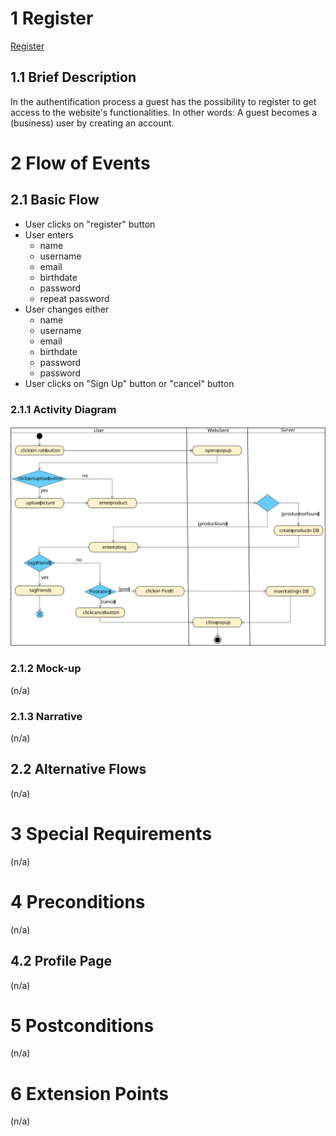 # 1 Register
[Register](../SRS.md#316-edit-profile)

## 1.1 Brief Description
In the authentification process a guest has the possibility to register to get access to the website's functionalities.
In other words: A guest becomes a (business) user by creating an account.
# 2 Flow of Events
## 2.1 Basic Flow

- User clicks on "register" button
- User enters 
    - name
    - username
    - email
    - birthdate
    - password
    - repeat password
- User changes either
    - name
    - username
    - email
    - birthdate
    - password
    - password
- User clicks on "Sign Up" button or "cancel" button 

### 2.1.1 Activity Diagram
![Organization Application Activity Diagram](register.svg)

### 2.1.2 Mock-up
(n/a)

### 2.1.3 Narrative
(n/a)

## 2.2 Alternative Flows
(n/a)

# 3 Special Requirements
(n/a)

# 4 Preconditions
(n/a)

## 4.2 Profile Page
(n/a)

# 5 Postconditions
(n/a)

# 6 Extension Points
(n/a)

